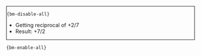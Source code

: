 <div style="border:1px solid black;">

`{bm-disable-all}`

 * Getting reciprocal of +2/7
 * Result: +7/2
</div>

`{bm-enable-all}`


